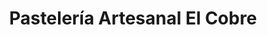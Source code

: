 ---
title: "Pastelería Artesanal El Cobre"
url: /algeciras/pasteleria-artesanal-el-cobre/
shop: pastelería
---